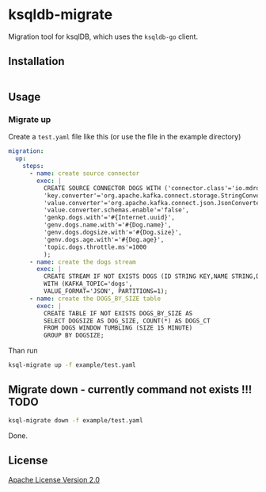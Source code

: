 # ksqldb-migrate

Migration tool for ksqlDB, which uses the `ksqldb-go` client.

## Installation

```bash

```

## Usage

### Migrate up

Create a `test.yaml` file like this (or use the file in the example directory)

```yaml
migration:
  up:
    steps:
      - name: create source connector
        exec: |
          CREATE SOURCE CONNECTOR DOGS WITH ('connector.class'='io.mdrogalis.voluble.VolubleSourceConnector', \
          'key.converter'='org.apache.kafka.connect.storage.StringConverter',
          'value.converter'='org.apache.kafka.connect.json.JsonConverter',
          'value.converter.schemas.enable'='false',
          'genkp.dogs.with'='#{Internet.uuid}',
          'genv.dogs.name.with'='#{Dog.name}',
          'genv.dogs.dogsize.with'='#{Dog.size}',
          'genv.dogs.age.with'='#{Dog.age}',
          'topic.dogs.throttle.ms'=1000 
          );
      - name: create the dogs stream
        exec: |
          CREATE STREAM IF NOT EXISTS DOGS (ID STRING KEY,NAME STRING,DOGSIZE STRING, AGE STRING) 
          WITH (KAFKA_TOPIC='dogs', 
          VALUE_FORMAT='JSON', PARTITIONS=1);
      - name: create the DOGS_BY_SIZE table
        exec: |
          CREATE TABLE IF NOT EXISTS DOGS_BY_SIZE AS 
          SELECT DOGSIZE AS DOG_SIZE, COUNT(*) AS DOGS_CT 
          FROM DOGS WINDOW TUMBLING (SIZE 15 MINUTE) 
          GROUP BY DOGSIZE;
```

Than run

```bash
ksql-migrate up -f example/test.yaml
```

## Migrate down - currently command not exists !!! TODO

```bash
ksql-migrate down -f example/test.yaml
```

Done.

## License

[Apache License Version 2.0](LICENSE)
